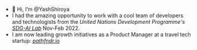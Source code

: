 - 👋 Hi, I’m @YashShiroya
- I had the amazing opportunity to work with a cool team of developers and technologists from the *United Nations Development Programme's [SDG-AI Lab](https://sdgailab.org/)* Nov-Feb 2022.
- I am now leading growth initiatives as a Product Manager at a travel tech startup: *[pathfndr.io](https://pathfndr.io/)*


<!---
YashShiroya/YashShiroya is a ✨ special ✨ repository because its `README.md` (this file) appears on your GitHub profile.
You can click the Preview link to take a look at your changes.
--->
